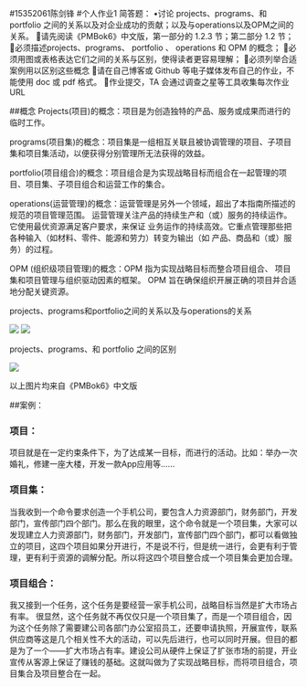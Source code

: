 


#15352061陈剑锋
#个人作业1
简答题：
•讨论 projects、programs、和 portfolio 之间的关系以及对企业成功的贡献；以及与operations以及OPM之间的关系。
请先阅读《PMBok6》中文版，第一部分的 1.2.3 节；第二部分 1.2 节；
必须描述projects、programs、 portfolio 、 operations 和 OPM 的概念；
必须用图或表格表达它们之间的关系与区别，使得读者更容易理解；
必须列举合适案例用以区别这些概念
请在自己博客或 Github 等电子媒体发布自己的作业，不能使用 doc 或 pdf 格式。
作业提交，TA 会通过调查之星等工具收集每次作业 URL

##概念
Projects(项目)的概念：项目是为创造独特的产品、服务或成果而进行的临时工作。

programs(项目集)的概念：项目集是一组相互关联且被协调管理的项目、子项目集和项目集活动，以便获得分别管理所无法获得的效益。

portfolio(项目组合)的概念：项目组合是为实现战略目标而组合在一起管理的项目、项目集、子项目组合和运营工作的集合。

operations(运营管理)的概念：运营管理是另外一个领域，超出了本指南所描述的规范的项目管理范围。 运营管理关注产品的持续生产和（或）服务的持续运作。它使用最优资源满足客户要求，来保证 业务运作的持续高效。它重点管理那些把各种输入（如材料、零件、能源和劳力）转变为输出（如 产品、商品和（或）服务）的过程。

OPM (组织级项目管理)的概念：OPM 指为实现战略目标而整合项目组合、 项目集和项目管理与组织驱动因素的框架。 OPM 旨在确保组织开展正确的项目并合适地分配关键资源。




projects、programs和portfolio之间的关系以及与operations的关系

![](https://github.com/ChanKimFung/IT-homework/blob/master/84a72a28c149d150c131f7281cea7b97.png)
![](https://github.com/ChanKimFung/IT-homework/blob/master/a3be217a43fc6a9decd9679492662ed0.png)

projects、programs、和 portfolio 之间的区别

![](https://github.com/ChanKimFung/IT-homework/blob/master/61f0a9464bf9eba29ad464e56e7a88b8.png)

以上图片均来自《PMBok6》中文版

##案例：

### 项目：

项目就是在一定约束条件下，为了达成某一目标，而进行的活动。比如：举办一次婚礼，修建一座大楼，开发一款App应用等……

### 项目集：

当我收到一个命令要求创造一个手机公司，要包含人力资源部门，财务部门，开发部门，宣传部门四个部门。那么在我的眼里，这个命令就是一个项目集，大家可以发现建立人力资源部门，财务部门，开发部门，宣传部门四个部门，都可以看做独立的项目，这四个项目如果分开进行，不是说不行，但是统一进行，会更有利于管理，更有利于资源的调解分配。所以将这四个项目整合成一个项目集会更加合理。

### 项目组合：
我又接到一个任务，这个任务是要经营一家手机公司，战略目标当然是扩大市场占有率。
很显然，这个任务就不再仅仅只是一个项目集了，而是一个项目组合，因为这个任务除了需要建公司各部门办公室招员工，还要申请执照，开展宣传，联系供应商等这是几个相关性不大的活动，可以先后进行，也可以同时开展。但目的都是为了一个——扩大市场占有率。建设公司从硬件上保证了扩张市场的前提，开业宣传从客源上保证了赚钱的基础。这就叫做为了实现战略目标，而将项目组合，项目集合及项目整合在一起。



